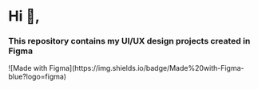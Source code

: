 <h1> Hi 👋, </h1>
<h3> This repository contains my UI/UX design projects created in Figma</h3> ![Made with Figma](https://img.shields.io/badge/Made%20with-Figma-blue?logo=figma)

